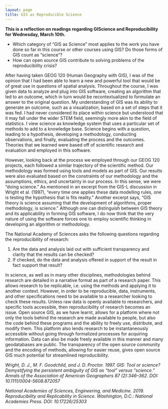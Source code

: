 ```yaml
---
layout: page
title: GIS as Reproducible Science
---
```


**This is a reflection on readings regarding GIScience and Reproducibility for Wednesday, March 10th.**

* Which category of “GIS as Science” most applies to the work you have done so far in this course or other courses using GIS? Do those forms of GIS count as “science”?
* How can open source GIS contribute to solving problems of the reproducibility crisis?


After having taken GEOG 120 (Human Geography with GIS), I was of the opinion that I had been able to learn a new and powerful tool that would be of great use in questions of spatial analysis. Throughout the course, I was given data to analyze and plug into GIS software, creating an algorithm that led to an outcome, which in turn would be recontextualized to formulate an answer to the original question. My understanding of GIS was its ability to generate an outcome, such as a visualization, based on a set of steps that it was fed. I had never considered its place within science but understood that it may fall under the wider STEM field, seemingly more akin to the field of statistics. I view science as knowledge system that uses a particular set of methods to add to a knowledge base. Science begins with a question, leading to a hypothesis, developing a methodology, conducting observations, and finally, evaluating the process and the outcomes. Theories that we learned were based off of scientific research and evaluation and employed in this software.

However, looking back at the process we employed through our GEOG 120 projects, each followed a similar trajectory of the scientific method. Our methodology was formed using tools and models as part of GIS. Our results were also evaluated based on the constraints of our methodology and the assumptions, ethics, and uncertainty in our process. In this sense, we were “doing science.” As mentioned in an excerpt from the GIS-L discussion in Wright et al. (1997), “every time one applies these data modelling rules, one is testing the hypothesis that is fits reality.” Another excerpt says, “GIS theory is science assuming that the development of algorithms, proper methodology, is science.” Although one can distinguish between GIS theory and its applicability in forming GIS software, I do now think that the very nature of using the software forces one to employ scientific thinking in developing an algorithm or methodology.

The National Academy of Sciences asks the following questions regarding the reproducibility of research:
1.	Are the data and analysis laid out with sufficient transparency and clarity that the results can be checked?
2.	If checked, do the data and analysis offered in support of the result in fact support that result?

In science, as well as in many other disciplines, methodologies behind research are detailed in a narrative format as part of a research paper. This allows research to be replicable, i.e. using the methods and applying it to another context. However, in order to be reproducible, data, instruments, and other specifications need to be available to a researcher looking to check these results. Unless raw data is openly available to researchers, and specific tools accessible, then reproducibility of research becomes an issue. Open source GIS, as we have learnt, allows for a platform where not only the tools behind the research are made available to people, but also the code behind these programs and the ability to freely use, distribute, and modify them. This platform also lends research to be instantaneously accessible without going through formalized processes for acquiring information. Data can also be made freely available in this manner and many geodatabases are public. The transparency of the open source community and the encoding of methods, allowing for easier reuse, gives open source GIS much potential for streamlined reproducibility.


*Wright, D. J., M. F. Goodchild, and J. D. Proctor. 1997. GIS: Tool or science? Demystifying the persistent ambiguity of GIS as “tool” versus “science.” Annals of the Association of American Geographers 87 (2):346–362. DOI: 10.1111/0004-5608.872057*

*National Academies of Sciences, Engineering, and Medicine. 2019. Reproducibility and Replicability in Science. Washington, D.C.: National Academies Press. DOI: 10.17226/25303*
